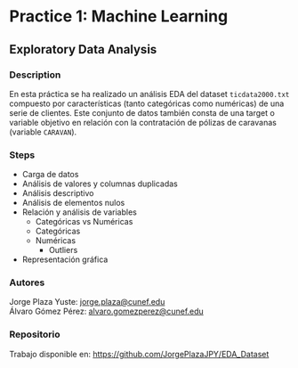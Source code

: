 # Practice 1: Machine Learning
## Exploratory Data Analysis
### Description
En esta práctica se ha realizado un análisis EDA del dataset ``ticdata2000.txt`` compuesto por características (tanto categóricas como numéricas) de una serie de clientes. Este conjunto de datos también consta de una target o variable objetivo en relación con la contratación de pólizas de caravanas (variable ``CARAVAN``).
### Steps
* Carga de datos
* Análisis de valores y columnas duplicadas
* Análisis descriptivo
* Análisis de elementos nulos
* Relación y análisis de variables
    - Categóricas vs Numéricas
    - Categóricas
    - Numéricas
        - Outliers
* Representación gráfica
### Autores
Jorge Plaza Yuste: jorge.plaza@cunef.edu \
Álvaro Gómez Pérez: alvaro.gomezperez@cunef.edu
### Repositorio
Trabajo disponible en: https://github.com/JorgePlazaJPY/EDA_Dataset



